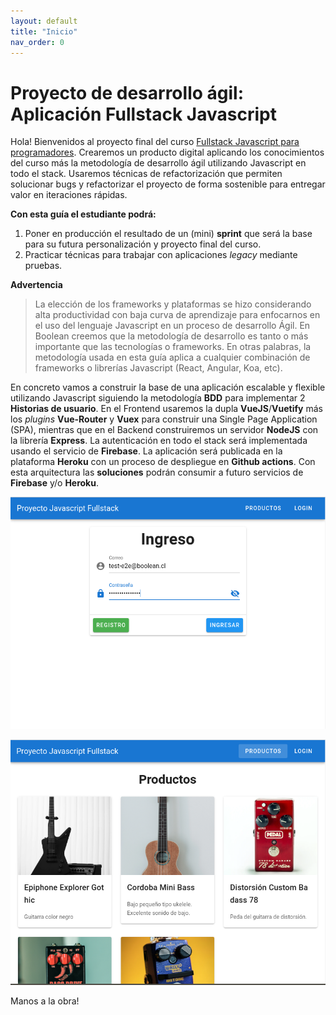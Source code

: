 ```yaml
---
layout: default
title: "Inicio"
nav_order: 0
---
```

# Proyecto de desarrollo ágil: Aplicación Fullstack Javascript 

Hola! Bienvenidos al proyecto final del curso [Fullstack Javascript para programadores](https://boolean.cl/courses/javascript-full-stack-basic). Crearemos un producto digital aplicando los conocimientos del curso más la metodología de desarrollo ágil utilizando Javascript en todo el stack. Usaremos técnicas de refactorización que permiten solucionar bugs y refactorizar el proyecto de forma sostenible para entregar valor en iteraciones rápidas. 

**Con esta guía el estudiante podrá:**

  1)  Poner en producción el resultado de un (mini) **sprint** que será la base para su futura personalización y proyecto final del curso. 
  2)  Practicar técnicas para trabajar con aplicaciones *legacy* mediante pruebas. 
   
**Advertencia**
> La elección de los frameworks y plataformas se hizo considerando alta productividad con baja curva de aprendizaje para enfocarnos en el uso del lenguaje Javascript en un proceso de desarrollo Ágil. En Boolean creemos que la metodología de desarrollo es tanto o más importante que las tecnologías o frameworks. En otras palabras, la metodología usada en esta guía aplica a cualquier combinación de frameworks o librerías Javascript (React, Angular, Koa, etc).    

En concreto vamos a construir la base de una aplicación escalable y flexible utilizando Javascript siguiendo la metodología **BDD** para implementar 2 **Historias de usuario**. En el Frontend usaremos la dupla **VueJS**/**Vuetify** más los *plugins* **Vue-Router** y **Vuex** para construir una Single Page Application (SPA), mientras que en el Backend construiremos un servidor **NodeJS** con la librería **Express**. La autenticación en todo el stack será implementada usando el servicio de **Firebase**. La aplicación será publicada en la plataforma **Heroku** con un proceso de despliegue en **Github actions**. Con esta arquitectura las **soluciones** podrán consumir a futuro servicios de **Firebase** y/o **Heroku**.

![Lo que haremos 1](docs/images/00-demoScreen-1.png)

![Lo que haremos 2](docs/images/00-demoScreen-2.png)

Manos a la obra!
